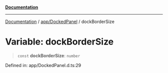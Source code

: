 [**Documentation**](../../../index.md)

***

[Documentation](../../../index.md) / [app/DockedPanel](../index.md) / dockBorderSize

# Variable: dockBorderSize

> `const` **dockBorderSize**: `number`

Defined in: app/DockedPanel.d.ts:29
